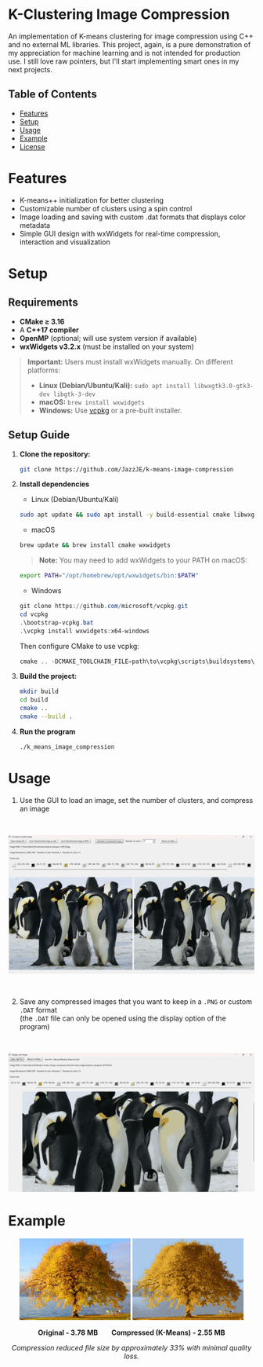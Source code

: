 # K-Clustering Image Compression

An implementation of K-means clustering for image compression using C++ and no external ML libraries. This project, again, is a pure demonstration of my appreciation for machine learning and is not intended for production use. I still love raw pointers, but I'll start implementing smart ones in my next projects.

## Table of Contents

- [Features](#features)
- [Setup](#setup)
- [Usage](#usage)
- [Example](#example)
- [License](#license)

# Features

- K-means++ initialization for better clustering
- Customizable number of clusters using a spin control
- Image loading and saving with custom .dat formats that displays color metadata
- Simple GUI design with wxWidgets for real-time compression, interaction and visualization

# Setup

## Requirements

- **CMake ≥ 3.16**  
- A **C++17 compiler**  
- **OpenMP** (optional; will use system version if available)  
- **wxWidgets v3.2.x** (must be installed on your system)

> **Important:** Users must install wxWidgets manually. On different platforms:  
> - **Linux (Debian/Ubuntu/Kali):** `sudo apt install libwxgtk3.0-gtk3-dev libgtk-3-dev`  
> - **macOS:** `brew install wxwidgets`  
> - **Windows:** Use [vcpkg](https://github.com/microsoft/vcpkg) or a pre-built installer.

## Setup Guide

1. **Clone the repository:**
   ```bash
   git clone https://github.com/JazzJE/k-means-image-compression
	```

2. **Install dependencies**

   - Linux (Debian/Ubuntu/Kali)

   ```bash
   sudo apt update && sudo apt install -y build-essential cmake libwxgtk3.0-gtk3-dev libgtk-3-dev
   ```

   - macOS

   ```bash
   brew update && brew install cmake wxwidgets
   ```

   > **Note:** You may need to add wxWidgets to your PATH on macOS:
   ```bash
   export PATH="/opt/homebrew/opt/wxwidgets/bin:$PATH"
   ```

   - Windows

   ```powershell
   git clone https://github.com/microsoft/vcpkg.git
   cd vcpkg
   .\bootstrap-vcpkg.bat
   .\vcpkg install wxwidgets:x64-windows
   ```

   Then configure CMake to use vcpkg:

   ```powershell
   cmake .. -DCMAKE_TOOLCHAIN_FILE=path\to\vcpkg\scripts\buildsystems\vcpkg.cmake
   ```
   

3. **Build the project:**
   ```bash
   mkdir build
   cd build
   cmake ..
   cmake --build .
   ```

4. **Run the program**
   ```bash
   ./k_means_image_compression
   ```

# Usage

1. Use the GUI to load an image, set the number of clusters, and compress an image  

<br>

   ![Compress Image](https://github.com/JazzJE/k-means-image-compression/blob/main/assets/single%20image%20example.png?raw=true)

<br>

2. Save any compressed images that you want to keep in a `.PNG` or custom `.DAT` format  
   (the `.DAT` file can only be opened using the display option of the program)  
  
<br>

   ![Display Image](https://github.com/JazzJE/k-means-image-compression/blob/main/assets/display%20example.png?raw=true)

# Example

<p align="center">
  <img src="https://github.com/JazzJE/k-means-image-compression/blob/main/assets/original%20image.jpg?raw=true"
       width="45%" alt="Original Image (3.78 MB)">
  <img src="https://github.com/JazzJE/k-means-image-compression/blob/main/assets/transformed%20image.png?raw=true"
       width="45%" alt="Compressed Image (2.55 MB)">
</p>

<p align="center">
  <strong>Original - 3.78 MB</strong> &nbsp;&nbsp;&nbsp;&nbsp;&nbsp;
  <strong>Compressed (K-Means) - 2.55 MB</strong>
</p>

<p align="center">
  <em>Compression reduced file size by approximately 33% with minimal quality loss.</em>
</p>